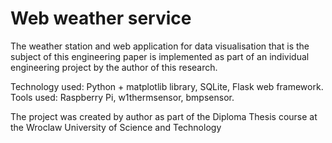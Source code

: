 # Web weather service
The weather station and web application for data visualisation that is the subject of this engineering paper is implemented as part of an individual engineering project by the author of this research.

Technology used: Python + matplotlib library, SQLite, Flask web framework. Tools used: Raspberry Pi, w1thermsensor, bmpsensor.

The project was created by author as part of the Diploma Thesis course at the Wroclaw University of Science and Technology
